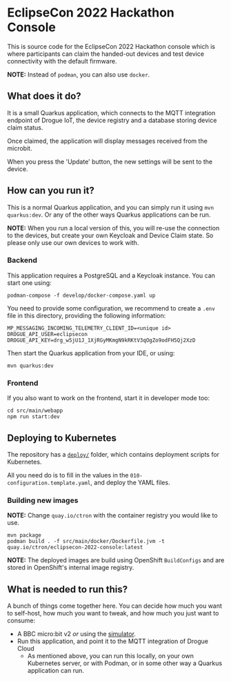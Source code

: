 # EclipseCon 2022 Hackathon Console

This is source code for the EclipseCon 2022 Hackathon console which is where participants can claim the handed-out
devices and test device connectivity with the default firmware.

**NOTE:** Instead of `podman`, you can also use `docker`.

## What does it do?

It is a small Quarkus application, which connects to the MQTT integration endpoint of Drogue IoT, the device registry
and a database storing device claim status.

Once claimed, the application will display messages received from the microbit.

When you press the 'Update' button, the new settings will be sent to the device.

## How can you run it?

This is a normal Quarkus application, and you can simply run it using `mvn quarkus:dev`. Or any of the other ways
Quarkus applications can be run.

**NOTE:** When you run a local version of this, you will re-use the connection to the devices, but create your own
Keycloak and Device Claim state. So please only use our own devices to work with.

### Backend

This application requires a PostgreSQL and a Keycloak instance. You can start one using:

```shell
podman-compose -f develop/docker-compose.yaml up
```

You need to provide some configuration, we recommend to create a `.env` file in this directory, providing the
following information:

```shell
MP_MESSAGING_INCOMING_TELEMETRY_CLIENT_ID=<unique id>
DROGUE_API_USER=eclipsecon
DROGUE_API_KEY=drg_w5jU1J_1XjRGyMKmgN9kRKtV3qOgZo9odFH5Qj2XzD
```

Then start the Quarkus application from your IDE, or using:

```shell
mvn quarkus:dev
```

### Frontend

If you also want to work on the frontend, start it in developer mode too:

```shell
cd src/main/webapp
npm run start:dev
```

## Deploying to Kubernetes

The repository has a [`deploy/`](/deploy) folder, which contains deployment scripts for Kubernetes.

All you need do is to fill in the values in the `010-configuration.template.yaml`, and deploy the YAML files.

### Building new images

**NOTE:** Change `quay.io/ctron` with the container registry you would like to use.

```shell
mvn package
podman build . -f src/main/docker/Dockerfile.jvm -t quay.io/ctron/eclipsecon-2022-console:latest
```

**NOTE:** The deployed images are build using OpenShift `BuildConfigs` and are stored in OpenShift's internal image
registry.

## What is needed to run this?

A bunch of things come together here. You can decide how much you want to self-host, how much you want to tweak, and how
much you just want to consume:

* A BBC micro:bit v2 _or_ using the [simulator](https://github.com/Eclipse-IoT/eclipsecon-2022-hackathon).
* Run this application, and point it to the MQTT integration of Drogue Cloud
    * As mentioned above, you can run this locally, on your own Kubernetes server, or with Podman, or in some other way
      a Quarkus application can run.
